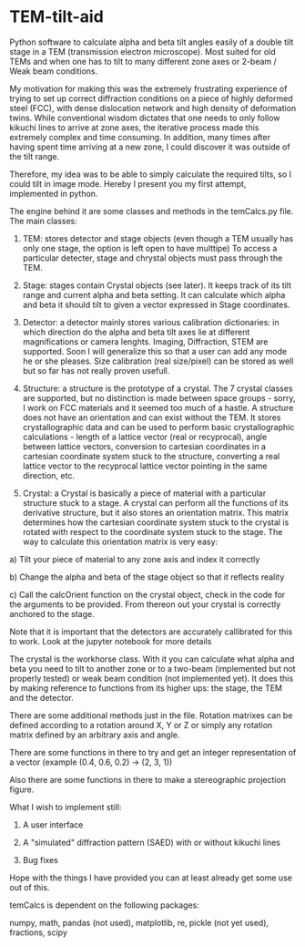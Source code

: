 # TEM-tilt-aid

Python software to calculate alpha and beta tilt angles easily of a double tilt stage in a TEM (transmission electron microscope). Most suited for old TEMs and when one has to tilt to many different zone axes or 2-beam / Weak beam conditions.

My motivation for making this was the extremely frustrating experience of trying to set up correct
diffraction conditions on a piece of highly deformed steel (FCC), with dense dislocation network and
high density of deformation twins. While conventional wisdom dictates that one needs to only follow
kikuchi lines to arrive at zone axes, the iterative process made this extremely complex and time consuming.
In addition, many times after having spent time arriving at a new zone, I could discover it was outside of the tilt range.

Therefore, my idea was to be able to simply calculate the required tilts, so I could tilt in image mode.
Hereby I present you my first attempt, implemented in python.

The engine behind it are some classes and methods in the temCalcs.py file.
The main classes:

1) TEM: stores detector and stage objects (even though a TEM usually has only one stage, the option is left open to have multtipe)
To access a particular detecter, stage and chrystal objects must pass through the TEM.

2) Stage: stages contain Crystal objects (see later). It keeps track of its tilt range and current alpha and beta
setting. It can calculate which alpha and beta it should tilt to given a vector expressed in Stage coordinates.

3) Detector: a detector mainly stores various calibration dictionaries: in which direction do the alpha and beta
tilt axes lie at different magnifications or camera lenghts. Imaging, Diffraction, STEM are supported. Soon I will
generalize this so that a user can add any mode he or she pleases. Size calibration (real size/pixel) can be 
stored as well but so far has not really proven usefull.

4) Structure: a structure is the prototype of a crystal. The 7 crystal classes are supported, but no distinction
is made between space groups - sorry, I work on FCC materials and it seemed too much of a hastle. A structure
does not have an orientation and can exist without the TEM. It stores crystallographic data and can be used to 
perform basic crystallographic calculations - length of a lattice vector (real or recyprocal), angle between 
lattice vectors, conversion to cartesian coordinates in a cartesian coordinate system stuck to the structure,
converting a real lattice vector to the recyprocal lattice vector pointing in the same direction, etc.

5) Crystal: a Crystal is basically a piece of material with a particular structure stuck to a stage.
A crystal can perform all the functions of its derivative structure, but it also stores an orientation matrix.
This matrix determines how the cartesian coordinate system stuck to the crystal is rotated with respect to
the coordinate system stuck to the stage. The way to calculate this orientation matrix is very easy:
 
 a) Tilt your piece of material to any zone axis and index it correctly
 
 b) Change the alpha and beta of the stage object so that it reflects reality
 
 c) Call the calcOrient function on the crystal object, check in the code for the arguments to be provided.
 From thereon out your crystal is correctly anchored to the stage.
 
 Note that it is important that the detectors are accurately callibrated for this to work. Look at the jupyter notebook
 for more details
 
 The crystal is the workhorse class. With it you can calculate what alpha and beta you need to tilt to another zone
 or to a two-beam (implemented but not properly tested) or weak beam condition (not implemented yet). It does this by making reference to functions from its higher ups: the stage, the TEM and the detector.
 
 There are some additional methods just in the file. Rotation matrixes can be defined according to a rotation around X, Y or Z
 or simply any rotation matrix defined by an arbitrary axis and angle.
 
 There are some functions in there to try and get an integer representation of a vector (example (0.4, 0.6, 0.2) -> (2, 3, 1))
 
 Also there are some functions in there to make a stereographic projection figure.
 
 What I wish to implement still: 
 
 1) A user interface
 
 2) A "simulated" diffraction pattern (SAED) with or without kikuchi lines
 
 3) Bug fixes
 
 
 Hope with the things I have provided you can at least already get some use out of this.
 
 temCalcs is dependent on the following packages:
 
 numpy, math, pandas (not used), matplotlib, re, pickle (not yet used), fractions, scipy
 
